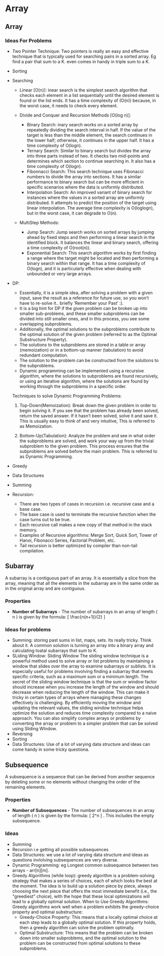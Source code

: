 # Array

## Array

### Ideas For Problems
- Two Pointer Technique: Two pointers is really an easy and effective technique that is typically used for searching pairs in a sorted array. Eg find a pair that sum to a K. even comes in handy in triple sum to a K.
- Sorting
- Searching
    - Linear [O(n)]: inear search is the simplest search algorithm that checks each element in a list sequentially until the desired element is found or the list ends. It has a time complexity of \(O(n)\) because, in the worst case, it needs to check every element.

    - Divide and Conquer and Recursion Methods [O(log n)]: 
        - Binary Search: inary search works on a sorted array by repeatedly dividing the search interval in half. If the value of the target is less than the middle element, the search continues in the lower half; otherwise, it continues in the upper half. It has a time complexity of O(logn).
        - Ternary Search: Similar to binary search but divides the array into three parts instead of two. It checks two mid-points and determines which section to continue searching in. It also has a time complexity of O(logn).
        - Fibonnacci Search: This search technique uses Fibonacci numbers to divide the array into sections. It has a similar performance to binary search but can be more efficient in specific scenarios where the data is uniformly distributed.
        - Interpolation Search: An improved variant of binary search for instances where the values in a sorted array are uniformly distributed. It attempts to predict the position of the target using linear interpolation. The average time complexity is O(loglogn), but in the worst case, it can degrade to O(n).

    - MultiStep Methods: 
        - Jump Search: Jump search works on sorted arrays by jumping ahead by fixed steps and then performing a linear search in the identified block. It balances the linear and binary search, offering a time complexity of O(root(n)).
        - Exponential Search: This search algorithm works by first finding a range where the target might be located and then performing a binary search within that range. It has a time complexity of O(logn), and it is particularly effective when dealing with unbounded or very large arrays.
        
- DP:
    - Essentially, it is a simple idea, after solving a problem with a given input, save the result as a reference for future use, so you won’t have to re-solve it.. briefly ‘Remember your Past’ :). 
    - It is a big hint for DP if the given problem can be broken up into smaller sub-problems, and these smaller subproblems can be divided into still smaller ones, and in this process, you see some overlapping subproblems. 
    - Additionally, the optimal solutions to the subproblems contribute to the optimal solution of the given problem (referred to as the Optimal Substructure Property).
    - The solutions to the subproblems are stored in a table or array (memoization) or in a bottom-up manner (tabulation) to avoid redundant computation.
    - The solution to the problem can be constructed from the solutions to the subproblems.
    - Dynamic programming can be implemented using a recursive algorithm, where the solutions to subproblems are found recursively, or using an iterative algorithm, where the solutions are found by working through the subproblems in a specific order.

    Techniques to solve Dynamic Programming Problems:
    1. Top-Down(Memoization): Break down the given problem in order to begin solving it. If you see that the problem has already been solved, return the saved answer. If it hasn’t been solved, solve it and save it. This is usually easy to think of and very intuitive, This is referred to as Memoization.

    2. Bottom-Up(Tabulation): Analyze the problem and see in what order the subproblems are solved, and work your way up from the trivial subproblem to the given problem. This process ensures that the subproblems are solved before the main problem. This is referred to as Dynamic Programming.

- Greedy
- Data Structures
- Summing
- Recursion:
    - There are two types of cases in recursion i.e. recursive case and a base case.
    - The base case is used to terminate the recursive function when the case turns out to be true.
    - Each recursive call makes a new copy of that method in the stack memory.
    - Examples of Recursive algorithms: Merge Sort, Quick Sort, Tower of Hanoi, Fibonacci Series, Factorial Problem, etc.
    - Tail recursion is better optimized by compiler than non-tail compilation.


## Subarray
A subarray is a contiguous part of an array. It is essentially a slice from the array, meaning that all the elements in the subarray are in the same order as in the original array and are contiguous.

### Properties
- **Number of Subarrays** - The number of subarrays in an array of length \( n \) is given by the formula:
\[ \frac{n(n+1)}{2} \]

### Ideas for problems
- Summing:
    storing past sums in list, maps, sets. Its really tricky. Think about it. A common solution is turning an array into a binary array and calculating toatal subarrays that sum to K.
- SLiding Window: Sliding Window
    The sliding window technique is a powerful method used to solve array or list problems by maintaining a window that slides over the array to examine subarrays or sublists. It is especially useful for problems involving finding a subarray that meets specific criteria, such as a maximum sum or a minimum length. The secret of the sliding window technique is that the sum or window factor should increase when you increase the length of the window and should decrease when reducing the length of the window. This can make it tricky in certain types of arrays where managing these changes effectively is challenging. By efficiently moving the window and updating the relevant values, the sliding window technique helps optimize the solution and reduces time complexity compared to a naive approach.
    You can also simplify complex arrays or problems by converting the array or problem to a simpler problem that can be solved using Sliding WIndow.
- Reversing
- Sorting
- Data Structures: Use of a lot of varying data structure and ideas can come handy in some tricky questiona.


## Subsequence
A subsequence is a sequence that can be derived from another sequence by deleting some or no elements without changing the order of the remaining elements.

### Properties
- **Number of Subsequences** - The number of subsequences in an array of length \( n \) is given by the formula:
\[ 2^n \] . This includes the empty subsequence.

### Ideas
- Summing
- Recursion i.e getting all possible subsequences
- Data Structures: we use a lot of varying data structure and ideas as questions invlolving subsequences are very diverse.
- Dynamic Programming: eg Longest common subsequence between two arrays - arr[n][m].
- Greedy Algorithms (while loop): 
     greedy algorithm is a problem-solving strategy that makes a series of choices, each of which looks the best at the moment. The idea is to build up a solution piece by piece, always choosing the next piece that offers the most immediate benefit (i.e., the "greediest" choice), with the hope that these local optimizations will lead to a globally optimal solution.
     When to Use Greedy Algorithms: Greedy algorithms work well when a problem exhibits the greedy-choice property and optimal substructure:
    - Greedy-Choice Property: This means that a locally optimal choice at each step leads to a globally optimal solution. If this property holds, then a greedy algorithm can solve the problem optimally.
    - Optimal Substructure: This means that the problem can be broken down into smaller subproblems, and the optimal solution to the problem can be constructed from optimal solutions to these subproblems.





